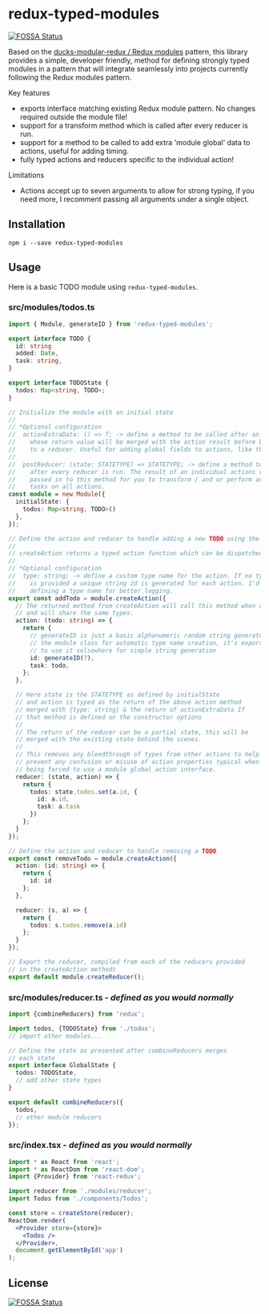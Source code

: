 # redux-typed-modules
[![FOSSA Status](https://app.fossa.io/api/projects/git%2Bgithub.com%2Fcodecorsair%2Fredux-typed-modules.svg?type=shield)](https://app.fossa.io/projects/git%2Bgithub.com%2Fcodecorsair%2Fredux-typed-modules?ref=badge_shield)


Based on the [ducks-modular-redux / Redux modules](https://github.com/erikras/ducks-modular-redux) pattern, this library provides a simple, developer friendly, method for defining strongly typed modules in a pattern that will integrate seamlessly into projects currently following the Redux modules pattern.

Key features

- exports interface matching existing Redux module pattern. No changes required outside the module file!
- support for a transform method which is called after every reducer is run.
- support for a method to be called to add extra 'module global' data to actions, useful for adding timing.
- fully typed actions and reducers specific to the individual action!

Limitations

- Actions accept up to seven arguments to allow for strong typing, if you need more, I recomment passing all arguments under a single object.

## Installation

```shell
npm i --save redux-typed-modules
```

## Usage

Here is a basic TODO module using `redux-typed-modules`.

### src/modules/todos.ts

```typescript
import { Module, generateID } from 'redux-typed-modules';

export interface TODO {
  id: string
  added: Date,
  task: string,
}

export interface TODOState {
  todos: Map<string, TODO>;
}

// Initialize the module with an initial state
//
// *Optional configuration
//  actionExtraData: () => T; -> define a method to be called after an action is run
//    whose return value will be merged with the action result before being passed
//    to a reducer. Useful for adding global fields to actions, like the time.
//
//  postReducer: (state: STATETYPE) => STATETYPE; -> define a method to be called
//    after every reducer is run. The result of an individual actions reducer is
//    passed in to this method for you to transform / and or perform any additional
//    tasks on all actions.
const module = new Module({
  initialState: {
    todos: Map<string, TODO>()
  },
});

// Define the action and reducer to handle adding a new TODO using the createAction method
//
// createAction returns a typed action function which can be dispatched.
//
// *Optional configuration
//  type: string; -> define a custom type name for the action. If no type value
//    is provided a unique string id is generated for each action. I'd recommend
//    defining a type name for better logging.
export const addTodo = module.createAction({
  // The returned method from createAction will call this method when dispatched
  // and will share the same types.
  action: (todo: string) => {
    return {
      // generateID is just a basic alphanumeric random string generator used within
      // the module class for automatic type name creation, it's exported if you want
      // to use it selsewhere for simple string generation
      id: generateID(7),
      task: todo,
    };
  },

  // Here state is the STATETYPE as defined by initialState
  // and action is typed as the return of the above action method
  // merged with {type: string} & the return of actionExtraData If
  // that method is defined on the constructor options
  //
  // The return of the reducer can be a partial state, this will be
  // merged with the existing state behind the scenes.
  //
  // This removes any bleedthrough of types from other actions to help
  // prevent any confusion or misuse of action properties typical when
  // being forced to use a module global action interface.
  reducer: (state, action) => {
    return {
      todos: state.todos.set(a.id, {
        id: a.id,
        task: a.task
      })
    };
  }
});

// Define the action and reducer to handle removing a TODO
export const removeTodo = module.createAction({
  action: (id: string) => {
    return {
      id: id
    };
  },

  reducer: (s, a) => {
    return {
      todos: s.todos.remove(a.id)
    };
  }
});

// Export the reducer, compiled from each of the reducers provided
// in the createAction methods
export default module.createReducer();

```

### src/modules/reducer.ts - *defined as you would normally*

```typescript
import {combineReducers} from 'redux';

import todos, {TODOState} from './todos';
// import other modules...

// Define the state as presented after combineReducers merges
// each state
export interface GlobalState {
  todos: TODOState,
  // add other state types
}

export default combineReducers({
  todos,
  // other module reducers
});

```

### src/index.tsx - *defined as you would normally*

```jsx
import * as React from 'react';
import * as ReactDom from 'react-dom';
import {Provider} from 'react-redux';

import reducer from './modules/reducer';
import Todos from './components/Todos';

const store = createStore(reducer);
ReactDom.render(
  <Provider store={store}>
    <Todos />
  </Provider>,
  document.getElementById('app')
);

```


## License
[![FOSSA Status](https://app.fossa.io/api/projects/git%2Bgithub.com%2Fcodecorsair%2Fredux-typed-modules.svg?type=large)](https://app.fossa.io/projects/git%2Bgithub.com%2Fcodecorsair%2Fredux-typed-modules?ref=badge_large)